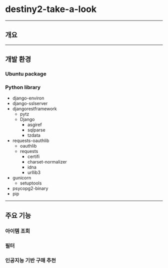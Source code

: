 # destiny2-take-a-look

---

## 개요

---

## 개발 환경

### Ubuntu package

### Python library
- django-environ
- django-sslserver
- djangorestframework
  - pytz
  - Django
    - asgiref
    - sqlparse
    - tzdata
- requests-oauthlib
  - oauthlib
  - requests
    - certifi
    - charset-normalizer
    - idna
    - urllib3
- gunicorn
  - setuptools
- psycopg2-binary
- pip

---

## 주요 기능

### 아이템 조회

### 필터

### 인공지능 기반 구매 추천
